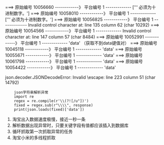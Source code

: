 ===> 原始编号 10056660 ------------》 平台编号 1 ------------- ['’‘ 必须为十进制数字。']
===> 原始编号 10058010 ------------》 平台编号 1 ------------- ['’‘ 必须为十进制数字。']
===> 原始编号 10056825 ------------》 平台编号 1 ------------- Invalid control character at: line 135 column 62 (char 10292)
===> 原始编号 10054566 ------------》 平台编号 1 ------------- Invalid control character at: line 147 column 57 (char 8484)
===> 原始编号 10052991 ------------》 平台编号 1 ------------- 'data'   （获取不到data键值对）
===> 原始编号 10045118 ------------》 平台编号 1 ------------- 'data'
===> 原始编号 10055671 ------------》 平台编号 1 ------------- 'data'
===> 原始编号 10061798 ------------》 平台编号 1 ------------- 'data'
===> 原始编号 10054422 ------------》 平台编号 1 ------------- 'data'


 json.decoder.JSONDecodeError: Invalid \escape: line 223 column 51 (char 14792)
	
		json字符串解析异常
		import re
		regex = re.compile(r'\\(?![/u"])')
		fixed = regex.sub(r"\\\\", response)
		print(json.loads(fixed)['data'])
		

1. 淘宝出入数据速度极慢，接近一秒一条
2. 解析数据出现异常时，只要关键字段有值都应该插入到数据库
3. 循环抓取第一次抓取异常的任务
4. 淘宝小米的多线程抓取